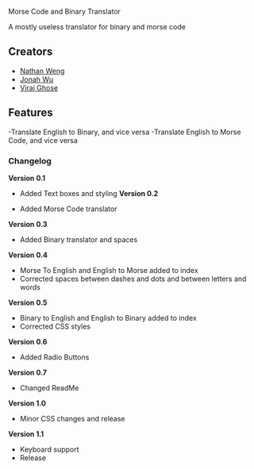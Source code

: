 Morse Code and Binary Translator

A mostly useless translator for binary and morse code

## Creators

- [Nathan Weng](https://deadseye40.github.io/)
- [Jonah Wu](https://chaikachicken-153.github.io/)
- [Viraj Ghose](http://swiftninja99.github.io)

## Features

-Translate English to Binary, and vice versa
-Translate English to Morse Code, and vice versa

### Changelog

**Version 0.1**

- Added Text boxes and styling
**Version 0.2**

- Added Morse Code translator

**Version 0.3**

- Added Binary translator and spaces

**Version 0.4**

- Morse To English and English to Morse added to index
- Corrected spaces between dashes and dots and between letters and words

**Version 0.5**

- Binary to English and English to Binary added to index
- Corrected CSS styles

**Version 0.6**

- Added Radio Buttons

**Version 0.7**

- Changed ReadMe

**Version 1.0**

- Minor CSS changes and release

**Version 1.1**

- Keyboard support
- Release